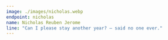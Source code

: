 ```yaml
---
image: ./images/nicholas.webp
endpoint: nicholas
name: Nicholas Reuben Jerome
line: "Can I please stay another year? – said no one ever."
---
```

